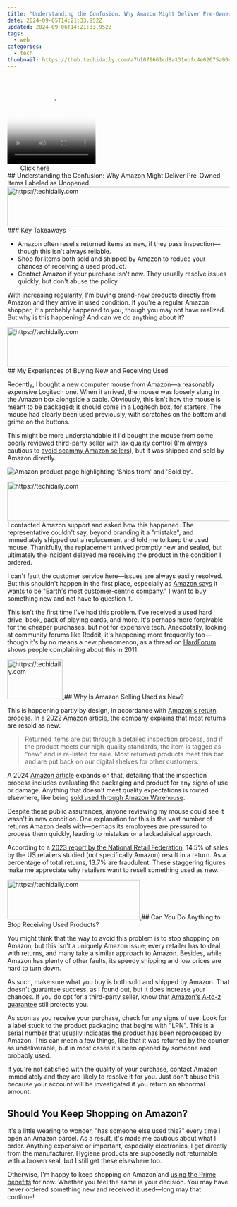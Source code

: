 ```yaml
---
title: "Understanding the Confusion: Why Amazon Might Deliver Pre-Owned Items Labeled as Unopened"
date: 2024-09-05T14:21:33.952Z
updated: 2024-09-06T14:21:33.952Z
tags:
  - web
categories:
  - tech
thumbnail: https://thmb.techidaily.com/a7b1079661cd8a131ebfc4e02675a90ed3f73ee624780bb20b2d8532eb393d21.jpg
---
```


<!-- affiliate ads begin -->
<span id="1304648">
					<video width="200" height="200" style="cursor:pointer"
           poster="//a.impactradius-go.com/display-clicktoplayimage/1304648.png"
           onclick="if(!this.playClicked){this.play();this.setAttribute('controls',true);this.playClicked=true;}">
	   <source src="//a.impactradius-go.com/display-ad/15852-1304648">
	   <img src="//a.impactradius-go.com/display-clicktoplayimage/1304648.png" style="border: none; height: 100%; width: 100%; object-fit: contain">
	</video>
	<div style="width:125px;text-align:center"><a href="javascript:window.open(decodeURIComponent('https%3A%2F%2Fthefitville.pxf.io%2Fc%2F5597632%2F1304648%2F15852'), '_blank');void(0);">Click here</a></div>
</span>
<img height="0" width="0" src="https://imp.pxf.io/i/5597632/1304648/15852" style="position:absolute;visibility:hidden;" border="0" />
<!-- affiliate ads end -->
## Understanding the Confusion: Why Amazon Might Deliver Pre-Owned Items Labeled as Unopened

<!-- affiliate ads begin -->
<a href="https://appsumo.8odi.net/c/5597632/2130890/7443" target="_top" id="2130890">
  <img src="//a.impactradius-go.com/display-ad/7443-2130890" border="0" alt="https://techidaily.com" width="728" height="90"/>
</a>
<img height="0" width="0" src="https://appsumo.8odi.net/i/5597632/2130890/7443" style="position:absolute;visibility:hidden;" border="0" />
<!-- affiliate ads end -->
### Key Takeaways

* Amazon often resells returned items as new, if they pass inspection—though this isn't always reliable.
* Shop for items both sold and shipped by Amazon to reduce your chances of receiving a used product.
* Contact Amazon if your purchase isn't new. They usually resolve issues quickly, but don't abuse the policy.

 With increasing regularity, I'm buying brand-new products directly from Amazon and they arrive in used condition. If you're a regular Amazon shopper, it's probably happened to you, though you may not have realized. But why is this happening? And can we do anything about it?

<!-- affiliate ads begin -->
<a href="https://appsumo.8odi.net/c/5597632/2118305/7443" target="_top" id="2118305">
  <img src="//a.impactradius-go.com/display-ad/7443-2118305" border="0" alt="https://techidaily.com" width="728" height="90"/>
</a>
<img height="0" width="0" src="https://appsumo.8odi.net/i/5597632/2118305/7443" style="position:absolute;visibility:hidden;" border="0" />
<!-- affiliate ads end -->
##  My Experiences of Buying New and Receiving Used

 Recently, I bought a new computer mouse from Amazon—a reasonably expensive Logitech one. When it arrived, the mouse was loosely slung in the Amazon box alongside a cable. Obviously, this isn't how the mouse is meant to be packaged; it should come in a Logitech box, for starters. The mouse had clearly been used previously, with scratches on the bottom and grime on the buttons.

 This might be more understandable if I'd bought the mouse from some poorly reviewed third-party seller with lax quality control (I'm always cautious to [avoid scammy Amazon sellers](https://android-transfer.techidaily.com/how-to-transfer-text-messages-from-xiaomi-mix-fold-3-to-new-phone-drfone-by-drfone-transfer-from-android-transfer-from-android/)), but it was shipped and sold by Amazon directly.

![Amazon product page highlighting 'Ships from' and 'Sold by'.](https://static1.howtogeekimages.com/wordpress/wp-content/uploads/2024/06/amazon-product-page-highlighting-ships-from-and-sold-by.png) 

<!-- affiliate ads begin -->
<a href="https://ephamedtechinc.pxf.io/c/5597632/2137216/26400" target="_top" id="2137216">
  <img src="//a.impactradius-go.com/display-ad/26400-2137216" border="0" alt="https://techidaily.com" width="728" height="90"/>
</a>
<img height="0" width="0" src="https://ephamedtechinc.pxf.io/i/5597632/2137216/26400" style="position:absolute;visibility:hidden;" border="0" />
<!-- affiliate ads end -->
 I contacted Amazon support and asked how this happened. The representative couldn't say, beyond branding it a "mistake", and immediately shipped out a replacement and told me to keep the used mouse. Thankfully, the replacement arrived promptly new and sealed, but ultimately the incident delayed me receiving the product in the condition I ordered.

 I can't fault the customer service here—issues are always easily resolved. But this shouldn't happen in the first place, especially as [Amazon says](https://www.aboutamazon.com/about-us) it wants to be "Earth's most customer-centric company." I want to buy something new and not have to question it.

 This isn't the first time I've had this problem. I've received a used hard drive, book, pack of playing cards, and more. It's perhaps more forgivable for the cheaper purchases, but not for expensive tech. Anecdotally, looking at community forums like Reddit, it's happening more frequently too—though it's by no means a new phenomenon, as a thread on [HardForum](https://hardforum.com/threads/have-you-received-some-elses-returned-items-from-amazon-before.1578178/) shows people complaining about this in 2011.

<!-- affiliate ads begin -->
<a href="https://aligracehair.sjv.io/c/5597632/2115911/19272" target="_top" id="2115911">
  <img src="//a.impactradius-go.com/display-ad/19272-2115911" border="0" alt="https://techidaily.com" width="125" height="90"/>
</a>
<img height="0" width="0" src="https://aligracehair.sjv.io/i/5597632/2115911/19272" style="position:absolute;visibility:hidden;" border="0" />
<!-- affiliate ads end -->
##  Why Is Amazon Selling Used as New?

 This is happening partly by design, in accordance with [Amazon's return process](https://win-howtos.techidaily.com/step-by-step-solutions-to-fix-windows-installation-failure-error-0x80code0x080070643-on-windows-systems/). In a 2022 [Amazon article](https://www.aboutamazon.eu/news/retail/what-happens-to-returned-products-at-amazon), the company explains that most returns are resold as new:

> Returned items are put through a detailed inspection process, and if the product meets our high-quality standards, the item is tagged as “new” and is re-listed for sale. Most returned products meet this bar and are put back on our digital shelves for other customers.

 A 2024 [Amazon article](https://www.aboutamazon.co.uk/news/retail/how-the-returns-process-works-at-amazon) expands on that, detailing that the inspection process includes evaluating the packaging and product for any signs of use or damage. Anything that doesn't meet quality expectations is routed elsewhere, like being [sold used through Amazon Warehouse](https://video-capture.techidaily.com/updated-optimal-gameplayers-for-your-androids-gb-games-for-2024/).

 Despite these public assurances, anyone reviewing my mouse could see it wasn't in new condition. One explanation for this is the vast number of returns Amazon deals with—perhaps its employees are pressured to process them quickly, leading to mistakes or a lackadaisical approach.

 According to a [2023 report by the National Retail Federation](https://cdn.nrf.com/sites/default/files/2024-01/2023%20Consumer%20Returns%20in%20the%20Retail%20Industry.pdf), 14.5% of sales by the US retailers studied (not specifically Amazon) result in a return. As a percentage of total returns, 13.7% are fraudulent. These staggering figures make me appreciate why retailers want to resell something used as new.

<!-- affiliate ads begin -->
<a href="https://aligracehair.sjv.io/c/5597632/2135369/19272" target="_top" id="2135369">
  <img src="//a.impactradius-go.com/display-ad/19272-2135369" border="0" alt="https://techidaily.com" width="300" height="90"/>
</a>
<img height="0" width="0" src="https://aligracehair.sjv.io/i/5597632/2135369/19272" style="position:absolute;visibility:hidden;" border="0" />
<!-- affiliate ads end -->
##  Can You Do Anything to Stop Receiving Used Products?

 You might think that the way to avoid this problem is to stop shopping on Amazon, but this isn't a uniquely Amazon issue; every retailer has to deal with returns, and many take a similar approach to Amazon. Besides, while Amazon has plenty of other faults, its speedy shipping and low prices are hard to turn down.

 As such, make sure what you buy is both sold and shipped by Amazon. That doesn't guarantee success, as I found out, but it does increase your chances. If you do opt for a third-party seller, know that [Amazon's A-to-z guarantee](https://www.amazon.com/gp/help/customer/display.html?nodeId=GQ37ZCNECJKTFYQV&tag=hotoge-20&ascsubtag=UUhtgUeUpU2003472&asc%5Frefurl=https%3A%2F%2Fwww.howtogeek.com%2Famazon-sending-used-products-as-new%2F&asc%5Fcampaign=Evergreen) still protects you.

 As soon as you receive your purchase, check for any signs of use. Look for a label stuck to the product packaging that begins with "LPN". This is a serial number that usually indicates the product has been reprocessed by Amazon. This can mean a few things, like that it was returned by the courier as undeliverable, but in most cases it's been opened by someone and probably used.

 If you're not satisfied with the quality of your purchase, contact Amazon immediately and they are likely to resolve it for you. Just don't abuse this because your account will be investigated if you return an abnormal amount.

##  Should You Keep Shopping on Amazon?

 It's a little wearing to wonder, "has someone else used this?" every time I open an Amazon parcel. As a result, it's made me cautious about what I order. Anything expensive or important, especially electronics, I get directly from the manufacturer. Hygiene products are supposedly not returnable with a broken seal, but I still get these elsewhere too.

 Otherwise, I'm happy to keep shopping on Amazon and [using the Prime benefits](https://tech-recovery.techidaily.com/deactivating-your-androids-facebook-feature-easy-instructions-inside/) for now. Whether you feel the same is your decision. You may have never ordered something new and received it used—long may that continue!

<ins class="adsbygoogle"
     style="display:block"
     data-ad-format="autorelaxed"
     data-ad-client="ca-pub-7571918770474297"
     data-ad-slot="1223367746"></ins>



<ins class="adsbygoogle"
     style="display:block"
     data-ad-client="ca-pub-7571918770474297"
     data-ad-slot="8358498916"
     data-ad-format="auto"
     data-full-width-responsive="true"></ins>


